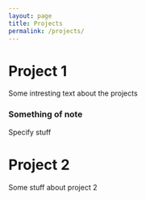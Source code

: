 ```yaml
---
layout: page
title: Projects
permalink: /projects/
---
```



# Project 1

Some intresting text about the projects


### Something of note

Specify stuff

# Project 2

Some stuff about project 2
